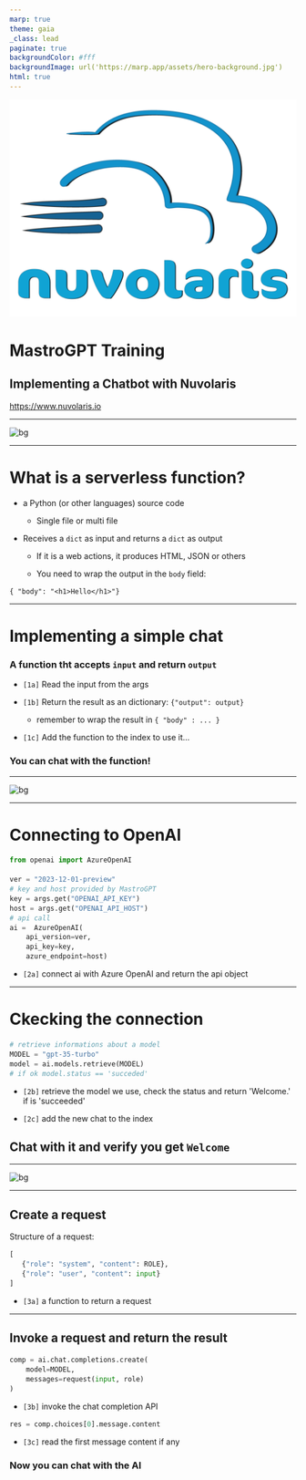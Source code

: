 ```yaml
---
marp: true
theme: gaia
_class: lead
paginate: true
backgroundColor: #fff
backgroundImage: url('https://marp.app/assets/hero-background.jpg')
html: true
---
```


![bg left:40% 80%](./logo-full-transparent.png)

# **MastroGPT Training**
## Implementing a Chatbot with Nuvolaris


https://www.nuvolaris.io

---

![bg](https://fakeimg.pl/350x200/ff0000,0/000?text=Serverless+Functions&retina=1)

---

# What is a serverless function?

- a Python (or other languages) source code

  - Single file or multi file

- Receives a `dict` as input and returns a `dict` as output

    - If it is a web actions, it produces HTML, JSON or others

    - You need to wrap the output in the `body` field:

```
{ "body": "<h1>Hello</h1>"}
```

--- 
# Implementing a simple chat

### A function tht accepts `input` and return `output`

- `[1a]` Read the input  from the args

- `[1b]` Return the result as an dictionary: `{"output": output}`

  - remember to wrap the result in `{ "body" : ... }`

- `[1c]` Add the function to the index to use it...

### You can chat with the function!

---

![bg](https://fakeimg.pl/350x200/ff0000,0/000?text=Using+OpenAI&retina=1)

---
# Connecting to OpenAI

```python
from openai import AzureOpenAI
 
ver = "2023-12-01-preview"
# key and host provided by MastroGPT
key = args.get("OPENAI_API_KEY")
host = args.get("OPENAI_API_HOST")
# api call
ai =  AzureOpenAI(
    api_version=ver, 
    api_key=key, 
    azure_endpoint=host)
```

- `[2a]` connect ai with Azure OpenAI and return the api object


---
# Ckecking the connection

```python
# retrieve informations about a model
MODEL = "gpt-35-turbo"
model = ai.models.retrieve(MODEL)
# if ok model.status == 'succeded'
```

- `[2b]` retrieve the model we use, check the status  and return 'Welcome.' if is 'succeeded'

- `[2c]` add the new chat to the index

## Chat with it and verify you get `Welcome`
---

![bg](https://fakeimg.pl/350x200/ff0000,0/000?text=Chat+with+GPT&retina=1)

---
## Create a request

Structure of a request:

```python
[
   {"role": "system", "content": ROLE},
   {"role": "user", "content": input}
] 
```

- `[3a]` a function to return a request

---

## Invoke a request and return the result

```python
comp = ai.chat.completions.create(
    model=MODEL, 
    messages=request(input, role)
)
```
- `[3b]` invoke the chat completion API

```python
res = comp.choices[0].message.content
```

 - `[3c]` read the first message content if any

### Now you can chat with the AI